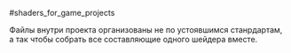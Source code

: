 #shaders_for_game_projects

Файлы внутри проекта организованы не по устоявшимся станрдартам, а так чтобы собрать все составляющие одного шейдера вместе.
